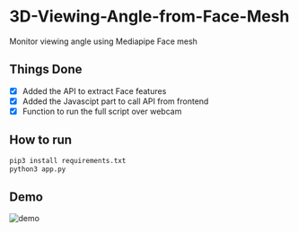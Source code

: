# 3D-Viewing-Angle-from-Face-Mesh
Monitor viewing angle using Mediapipe Face mesh

## Things Done
- [x] Added the API to extract Face features 
- [x] Added the Javascipt part to call API from frontend
- [x] Function to run the full script over webcam

## How to run 
```bash
pip3 install requirements.txt
python3 app.py
```

## Demo 
![demo](./img/3bf3b63788fc26861b40ae5805e589445fcc189f.gif) 

